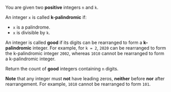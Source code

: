 You are given two **positive** integers `n` and `k`.

An integer `x` is called **k-palindromic** if:

- `x` is a palindrome.
- `x` is divisible by `k`.

An integer is called **good** if its digits can be rearranged to form a **k-palindromic** integer. For example, for `k = 2`, `2020` can be rearranged to form the k-palindromic integer `2002`, whereas `1010` cannot be rearranged to form a k-palindromic integer.

Return the count of **good** integers containing `n` digits.

**Note** that any integer must **not** have leading zeros, **neither** before **nor** after rearrangement. For example, `1010` cannot be rearranged to form `101`.